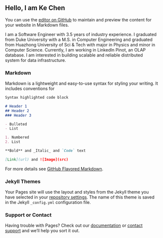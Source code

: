 ## Hello, I am Ke Chen

You can use the [editor on GitHub](https://github.com/CalesChen/CalseChen.github.io/edit/gh-pages/index.md) to maintain and preview the content for your website in Markdown files.

I am a Software Engineer with 3.5 years of industry experience. I graduated from Duke University with a M.S. in Computer Engineering and graduated from Huazhong University of Sci & Tech with major in Physics and minor in Computer Science. Currently, I am working in LinkedIn Pinot, an OLAP database. I am interested in building scalable and reliable distributed system for data infrastructure. 
### Markdown

Markdown is a lightweight and easy-to-use syntax for styling your writing. It includes conventions for

```markdown
Syntax highlighted code block

# Header 1
## Header 2
### Header 3

- Bulleted
- List

1. Numbered
2. List

**Bold** and _Italic_ and `Code` text

[Link](url) and ![Image](src)
```

For more details see [GitHub Flavored Markdown](https://guides.github.com/features/mastering-markdown/).

### Jekyll Themes

Your Pages site will use the layout and styles from the Jekyll theme you have selected in your [repository settings](https://github.com/CalesChen/CalseChen.github.io/settings). The name of this theme is saved in the Jekyll `_config.yml` configuration file.

### Support or Contact

Having trouble with Pages? Check out our [documentation](https://docs.github.com/categories/github-pages-basics/) or [contact support](https://github.com/contact) and we’ll help you sort it out.
